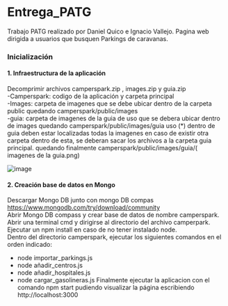 # Entrega_PATG
Trabajo PATG realizado por Daniel Quico e Ignacio Vallejo. Pagina web dirigida a usuarios que busquen Parkings de caravanas.

### Inicialización 
#### 1. Infraestructura de la aplicación 
Decomprimir archivos camperspark.zip , images.zip y guia.zip  
-Camperspark: codigo de la aplicación y carpeta principal  
-Images: carpeta de imagenes que se debe ubicar dentro de la carpeta public quedando camperspark/public/images  
-guia: carpeta de imagenes de la guia de uso que se debera ubicar dentro de images  quedando camperspark/public/images/guia uso (*) dentro de guia deben estar localizadas todas la imagenes en caso de existir otra carpeta dentro de esta, se deberan sacar los archivos a la carpeta guia principal. quedando finalmente camperspark/public/images/guia/( imagenes de la guia.png)  

![image](https://github.com/user-attachments/assets/0f9f34f0-f027-46f7-ac3c-96eb4acde68a)



#### 2. Creación base de datos en Mongo 

Descargar Mongo DB junto con mongo DB compas https://www.mongodb.com/try/download/community  
Abrir Mongo DB compass y crear base de datos de nombre camperspark.  
Abrir una terminal cmd y dirigirse al directorio del archivo camperpark.  
Ejecutar un npm install en caso de no tener instalado node.   
Dentro del directorio camperspark, ejecutar los siguientes comandos en el orden indicado:  
 - node importar_parkings.js  
 - node añadir_centros.js  
 - node añadir_hospitales.js
 - node cargar_gasolineras.js
Finalmente ejecutar la aplicacion con el comando npm start pudiendo visualizar la página escribiendo http://localhost:3000



